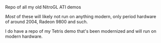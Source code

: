 Repo of all my old NitroGL ATI demos

*Most* of these will likely not run on anything modern,
	only period hardware of around 2004, Radeon 9800 and such.
	
I do have a repo of my Tetris demo that's been modernized
	and will run on modern hardware.